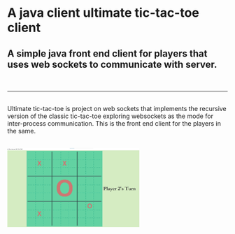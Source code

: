 # A java client ultimate tic-tac-toe client

## A simple java front end client for players that uses web sockets to communicate with server.
<br>
<hr>
<br>
Ultimate tic-tac-toe is project on web sockets that implements the recursive version of the classic tic-tac-toe exploring websockets as the mode for inter-process communication. This is the front end client for the players in the same.
<br>
<br>
<p>
<img src = 'assets/tictactoe.jpg' width = '60%'>
</p>
